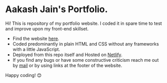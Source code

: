 # Aakash Jain's Portfolio.

Hi! This is repository of my portfolio website. I coded it in spare time to test and improve upon my front-end skillset.

* Find the website [here](https://aakashjain.ml).
* Coded predominantly in plain HTML and CSS without any frameworks with a little JavaScript.
* Deployed from this repo itself and Hosted on [Netlify](https://netlify.com).
* If you find any bugs or have some constructive criticism reach me out by [mail](mailto:aakashjainofficial@gmail.com) or by using links at the footer of the website.

Happy coding! 😊